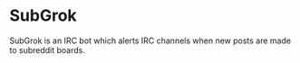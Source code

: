 # SubGrok

SubGrok is an IRC bot which alerts IRC channels when new posts are made to
subreddit boards.
